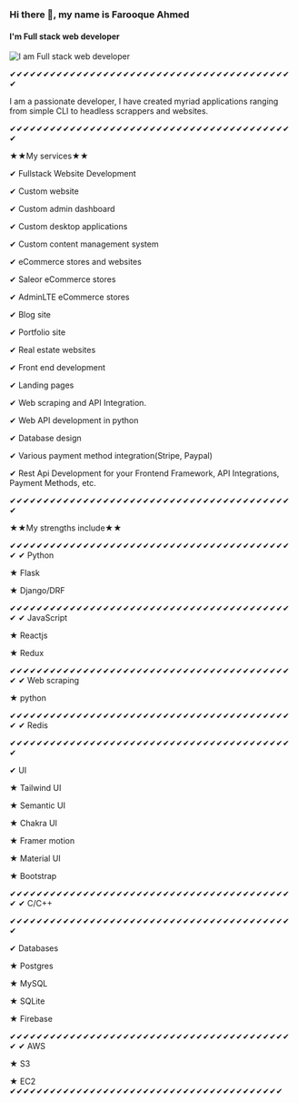 ### Hi there 👋, my name is Farooque Ahmed
#### I'm Full stack web developer
![I am Full stack web developer](https://media-exp1.licdn.com/dms/image/C5616AQEtDw0WU1GDmQ/profile-displaybackgroundimage-shrink_200_800/0/1622716891874?e=1653523200&v=beta&t=3w9lQcYLzb72mxgSmv0KabYNNVOeGPRL-kaKXVgDaK4)

✔✔✔✔✔✔✔✔✔✔✔✔✔✔✔✔✔✔✔✔✔✔✔✔✔✔✔✔✔✔✔✔✔✔✔✔✔✔✔✔✔✔✔

I am a passionate developer, I have created myriad applications ranging from simple CLI to headless scrappers and websites.


✔✔✔✔✔✔✔✔✔✔✔✔✔✔✔✔✔✔✔✔✔✔✔✔✔✔✔✔✔✔✔✔✔✔✔✔✔✔✔✔✔✔✔


★★My services★★

✔ Fullstack Website Development


✔ Custom website

✔ Custom admin dashboard

✔ Custom desktop applications

✔ Custom content management system

✔ eCommerce stores and websites

✔ Saleor eCommerce stores

✔ AdminLTE eCommerce stores

✔ Blog site

✔ Portfolio site

✔ Real estate websites

✔ Front end development

✔ Landing pages

✔ Web scraping and API Integration.

✔ Web API development in python

✔ Database design

✔ Various payment method integration(Stripe, Paypal)

✔ Rest Api Development for your Frontend Framework, API Integrations, Payment Methods, etc.



✔✔✔✔✔✔✔✔✔✔✔✔✔✔✔✔✔✔✔✔✔✔✔✔✔✔✔✔✔✔✔✔✔✔✔✔✔✔✔✔✔✔✔

★★My strengths include★★






✔✔✔✔✔✔✔✔✔✔✔✔✔✔✔✔✔✔✔✔✔✔✔✔✔✔✔✔✔✔✔✔✔✔✔✔✔✔✔✔✔✔✔
✔ Python

★ Flask

★ Django/DRF





✔✔✔✔✔✔✔✔✔✔✔✔✔✔✔✔✔✔✔✔✔✔✔✔✔✔✔✔✔✔✔✔✔✔✔✔✔✔✔✔✔✔✔
✔ JavaScript

★ Reactjs

★ Redux





✔✔✔✔✔✔✔✔✔✔✔✔✔✔✔✔✔✔✔✔✔✔✔✔✔✔✔✔✔✔✔✔✔✔✔✔✔✔✔✔✔✔✔
✔ Web scraping

★ python



✔✔✔✔✔✔✔✔✔✔✔✔✔✔✔✔✔✔✔✔✔✔✔✔✔✔✔✔✔✔✔✔✔✔✔✔✔✔✔✔✔✔✔
✔ Redis




✔✔✔✔✔✔✔✔✔✔✔✔✔✔✔✔✔✔✔✔✔✔✔✔✔✔✔✔✔✔✔✔✔✔✔✔✔✔✔✔✔✔✔

✔ UI

★ Tailwind UI

★ Semantic UI

★ Chakra UI

★ Framer motion

★ Material UI

★ Bootstrap




✔✔✔✔✔✔✔✔✔✔✔✔✔✔✔✔✔✔✔✔✔✔✔✔✔✔✔✔✔✔✔✔✔✔✔✔✔✔✔✔✔✔✔
✔ C/C++





✔✔✔✔✔✔✔✔✔✔✔✔✔✔✔✔✔✔✔✔✔✔✔✔✔✔✔✔✔✔✔✔✔✔✔✔✔✔✔✔✔✔✔

✔ Databases

★ Postgres

★ MySQL

★ SQLite

★ Firebase




✔✔✔✔✔✔✔✔✔✔✔✔✔✔✔✔✔✔✔✔✔✔✔✔✔✔✔✔✔✔✔✔✔✔✔✔✔✔✔✔✔✔✔
✔ AWS

★ S3

★ EC2
✔✔✔✔✔✔✔✔✔✔✔✔✔✔✔✔✔✔✔✔✔✔✔✔✔✔✔✔✔✔✔✔✔✔✔✔✔✔✔✔✔







